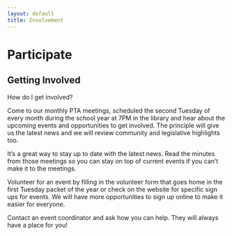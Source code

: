 ```yaml
---
layout: default
title: Involvement
---
```


# Participate

## Getting Involved

How do I get involved?

Come to our monthly PTA meetings, scheduled the second Tuesday of every month during the school year at 7PM in the library and hear about the upcoming events and opportunities to get involved. The principle will give us the latest news and we will review community and legislative highlights too.

It’s a great way to stay up to date with the latest news. Read the minutes from those meetings so you can stay on top of current events if you can’t make it to the meetings.

Volunteer for an event by filling in the volunteer form that goes home in the first Tuesday packet of the year or check on the website for specific sign ups for events. We will have more opportunities to sign up online to make it easier for everyone.

Contact an event coordinator and ask how you can help. They will always have a place for you!

